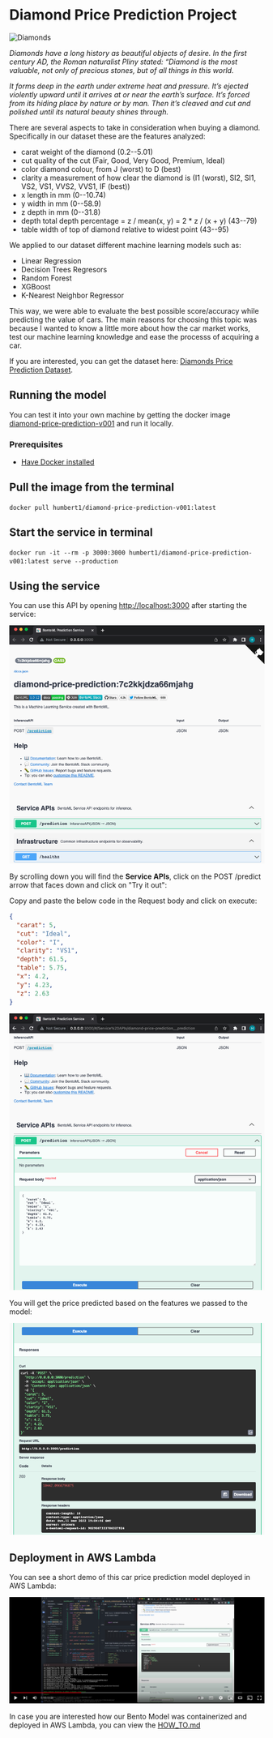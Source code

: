 # Diamond Price Prediction Project

![Diamonds](https://teamcoact.com/wp-content/uploads/2019/07/190701-COACT-Associates-Diamonds-Image-1170-400.jpg)

<em>Diamonds have a long history as beautiful objects of desire. In the first century AD, the Roman naturalist Pliny stated: “Diamond is the most valuable, not only of precious stones, but of all things in this world.

It forms deep in the earth under extreme heat and pressure. It’s ejected violently upward until it arrives at or near the earth’s surface. It’s forced from its hiding place by nature or by man. Then it’s cleaved and cut and polished until its natural beauty shines through.</em>

There are several aspects to take in consideration when buying a diamond. Specifically in our dataset these are the features analyzed:

- carat weight of the diamond (0.2--5.01)
- cut quality of the cut (Fair, Good, Very Good, Premium, Ideal)
- color diamond colour, from J (worst) to D (best)
- clarity a measurement of how clear the diamond is (I1 (worst), SI2, SI1, VS2, VS1, VVS2, VVS1, IF (best))
- x length in mm (0--10.74)
- y width in mm (0--58.9)
- z depth in mm (0--31.8)
- depth total depth percentage = z / mean(x, y) = 2 \* z / (x + y) (43--79)
- table width of top of diamond relative to widest point (43--95)

We applied to our dataset different machine learning models such as:

- Linear Regression
- Decision Trees Regresors
- Random Forest
- XGBoost
- K-Nearest Neighbor Regressor

This way, we were able to evaluate the best possible score/accuracy while predicting the value of cars. The main reasons for choosing this topic was because I wanted to know a little more about how the car market works, test our machine learning knowledge and ease the processs of acquiring a car.

If you are interested, you can get the dataset here: [Diamonds Price Prediction Dataset](https://www.kaggle.com/datasets/shivam2503/diamonds).

## Running the model

You can test it into your own machine by getting the docker image [diamond-price-prediction-v001](https://hub.docker.com/repository/docker/humbert1/diamond-price-prediction-v001) and run it locally.

### Prerequisites

- [Have Docker installed](https://docs.docker.com/get-docker/)

## Pull the image from the terminal

`docker pull humbert1/diamond-price-prediction-v001:latest`

## Start the service in terminal

`docker run -it --rm -p 3000:3000 humbert1/diamond-price-prediction-v001:latest serve --production`

## Using the service

You can use this API by opening [http://localhost:3000](http://localhost:3000) after starting the service:

![service1](resources/service1.png)

By scrolling down you will find the **Service APIs**, click on the POST /predict arrow that faces down and click on "Try it out":

Copy and paste the below code in the Request body and click on execute:

```json
{
  "carat": 5,
  "cut": "Ideal",
  "color": "I",
  "clarity": "VS1",
  "depth": 61.5,
  "table": 5.75,
  "x": 4.2,
  "y": 4.23,
  "z": 2.63
}
```

![service2](resources/service2.png)

You will get the price predicted based on the features we passed to the model:

![service3](resources/service3.png)

## Deployment in AWS Lambda

You can see a short demo of this car price prediction model deployed in AWS Lambda:

[![video](resources/video.png)](https://youtu.be/X14PdG2QVn8)

In case you are interested how our Bento Model was containerized and deployed in AWS Lambda, you can view the [HOW_TO.md](HOW_TO.md)
